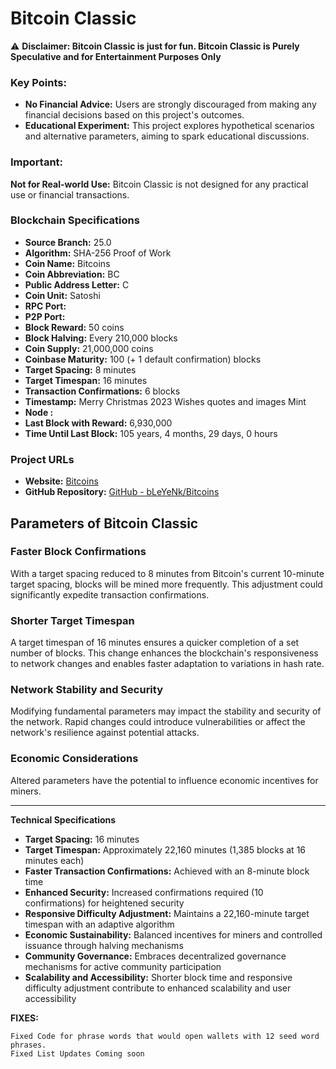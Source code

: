 # Bitcoin Classic

⚠️ **Disclaimer: Bitcoin Classic is just for fun. Bitcoin Classic is Purely Speculative and for Entertainment Purposes Only**

### Key Points:

-  **No Financial Advice:** Users are strongly discouraged from making any financial decisions based on this project's outcomes.
-  **Educational Experiment:** This project explores hypothetical scenarios and alternative parameters, aiming to spark educational discussions.

### Important:

**Not for Real-world Use:** Bitcoin Classic is not designed for any practical use or financial transactions.

### Blockchain Specifications

- **Source Branch:** 25.0
- **Algorithm:** SHA-256 Proof of Work
- **Coin Name:** Bitcoins
- **Coin Abbreviation:** BC
- **Public Address Letter:** C
- **Coin Unit:** Satoshi
- **RPC Port:** 
- **P2P Port:** 
- **Block Reward:** 50 coins
- **Block Halving:** Every 210,000 blocks
- **Coin Supply:** 21,000,000 coins
- **Coinbase Maturity:** 100 (+ 1 default confirmation) blocks
- **Target Spacing:** 8 minutes
- **Target Timespan:** 16 minutes
- **Transaction Confirmations:** 6 blocks
- **Timestamp:** Merry Christmas 2023 Wishes quotes and images Mint
- **Node :** 
- **Last Block with Reward:** 6,930,000
- **Time Until Last Block:** 105 years, 4 months, 29 days, 0 hours

### Project URLs

- **Website:** [Bitcoins](https://bitcoinqt.com)
- **GitHub Repository:** [GitHub - bLeYeNk/Bitcoins](https://github.com/bLeYeNk/Bitcoins)

## Parameters of Bitcoin Classic

### Faster Block Confirmations

With a target spacing reduced to 8 minutes from Bitcoin's current 10-minute target spacing, blocks will be mined more frequently. This adjustment could significantly expedite transaction confirmations.

### Shorter Target Timespan

A target timespan of 16 minutes ensures a quicker completion of a set number of blocks. This change enhances the blockchain's responsiveness to network changes and enables faster adaptation to variations in hash rate.

### Network Stability and Security

Modifying fundamental parameters may impact the stability and security of the network. Rapid changes could introduce vulnerabilities or affect the network's resilience against potential attacks.

### Economic Considerations

Altered parameters have the potential to influence economic incentives for miners. 

---

**Technical Specifications**

- **Target Spacing:** 16 minutes
- **Target Timespan:** Approximately 22,160 minutes (1,385 blocks at 16 minutes each)
- **Faster Transaction Confirmations:** Achieved with an 8-minute block time
- **Enhanced Security:** Increased confirmations required (10 confirmations) for heightened security
- **Responsive Difficulty Adjustment:** Maintains a 22,160-minute target timespan with an adaptive algorithm
- **Economic Sustainability:** Balanced incentives for miners and controlled issuance through halving mechanisms
- **Community Governance:** Embraces decentralized governance mechanisms for active community participation
- **Scalability and Accessibility:** Shorter block time and responsive difficulty adjustment contribute to enhanced scalability and user accessibility

**FIXES:**
```plaintext
Fixed Code for phrase words that would open wallets with 12 seed word phrases.
Fixed List Updates Coming soon

